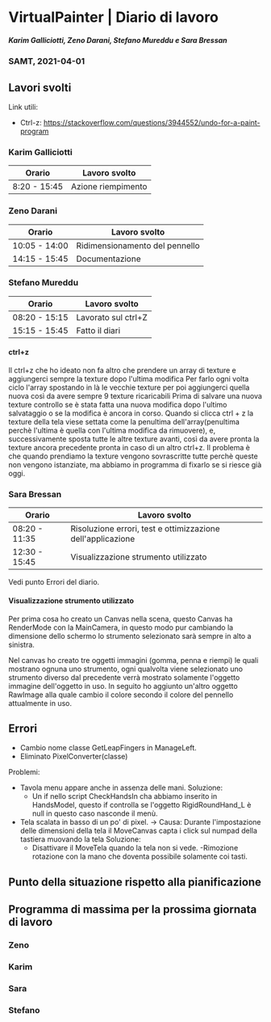 # VirtualPainter | Diario di lavoro
##### Karim Galliciotti, Zeno Darani, Stefano Mureddu e Sara Bressan
### SAMT, 2021-04-01

## Lavori svolti

Link utili:
- Ctrl-z: https://stackoverflow.com/questions/3944552/undo-for-a-paint-program


### Karim Galliciotti


|Orario        |Lavoro svolto                 |
|--------------|------------------------------|
|8:20 - 15:45  | Azione riempimento|



### Zeno Darani


|Orario        |Lavoro svolto                 |
|--------------|------------------------------|
|10:05 - 14:00 | Ridimensionamento del pennello|
|14:15 - 15:45 | Documentazione|

### Stefano Mureddu


|Orario        |Lavoro svolto                 |
|--------------|------------------------------|
|08:20 - 15:15 |Lavorato sul ctrl+Z	|
|15:15 - 15:45 |Fatto il diari|


#### ctrl+z

Il ctrl+z che ho ideato non fa altro che prendere un array di texture e aggiungerci sempre la texture dopo l'ultima modifica
Per farlo ogni volta ciclo l'array spostando in là le vecchie texture per poi aggiungerci quella nuova così da avere sempre 9 texture ricaricabili
Prima di salvare una nuova texture controllo se è stata fatta una nuova modifica dopo l'ultimo salvataggio o se la modifica è ancora in corso.
Quando si clicca ctrl + z la texture della tela viese settata come la penultima dell'array(penultima perchè l'ultima è quella con l'ultima modifica da rimuovere), e, successivamente sposta tutte le altre texture avanti, così da avere pronta la texture ancora precedente pronta in caso di un altro ctrl+z.
Il problema è che quando prendiamo la texture vengono sovrascritte tutte perchè queste non vengono istanziate, ma abbiamo in programma di fixarlo se si riesce già oggi.


### Sara Bressan


|Orario        |Lavoro svolto                 |
|--------------|------------------------------|
|08:20 - 11:35 | Risoluzione errori, test e ottimizzazione dell'applicazione|
|12:30 - 15:45 | Visualizzazione strumento utilizzato |

Vedi punto Errori del diario.

#### Visualizzazione strumento utilizzato

Per prima cosa ho creato un Canvas nella scena, questo Canvas ha RenderMode con la MainCamera, in questo modo pur cambiando la dimensione
dello schermo lo strumento selezionato sarà sempre in alto a sinistra.

Nel canvas ho creato tre oggetti immagini (gomma, penna e riempi) le quali mostrano ognuna uno strumento, ogni qualvolta viene selezionato
uno strumento diverso dal precedente verrà mostrato solamente l'oggetto immagine dell'oggetto in uso.
In seguito ho aggiunto un'altro oggetto RawImage alla quale cambio il colore secondo il colore del pennello attualmente in uso.

## Errori

- Cambio nome classe GetLeapFingers in ManageLeft.
- Eliminato PixelConverter(classe)


Problemi:      
- Tavola menu appare anche in assenza delle mani.
	Soluzione:
	- Un if nello script CheckHandsIn cha abbiamo inserito in HandsModel, questo if controlla se l'oggetto RigidRoundHand_L è null in questo caso nasconde il menù.
- Tela scalata in basso di un po' di pixel. -> Causa: Durante l'impostazione delle dimensioni della tela il MoveCanvas capta i click sul numpad della tastiera muovando la tela
	Soluzione:
	- Disattivare il MoveTela quando la tela non si vede.
-Rimozione rotazione con la mano che doventa possibile solamente coi tasti.  

##  Punto della situazione rispetto alla pianificazione


## Programma di massima per la prossima giornata di lavoro
### Zeno


### Karim


### Sara

### Stefano
